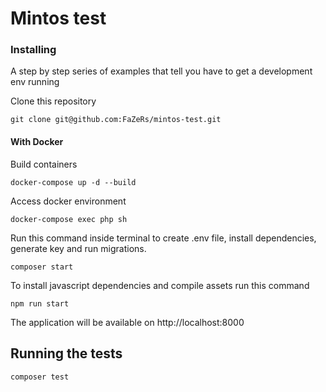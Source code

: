 # Mintos test

### Installing

A step by step series of examples that tell you have to get a development env running

Clone this repository
```
git clone git@github.com:FaZeRs/mintos-test.git
```

#### With Docker

Build containers
```
docker-compose up -d --build
```

Access docker environment
```
docker-compose exec php sh
```

Run this command inside terminal to create .env file, install dependencies, generate key and run migrations. 
```
composer start
```

To install javascript dependencies and compile assets run this command
```
npm run start
```

The application will be available on http://localhost:8000

## Running the tests

```
composer test
```
